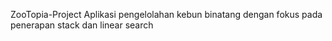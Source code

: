 ZooTopia-Project
Aplikasi pengelolahan kebun binatang dengan fokus pada penerapan stack dan linear search 
